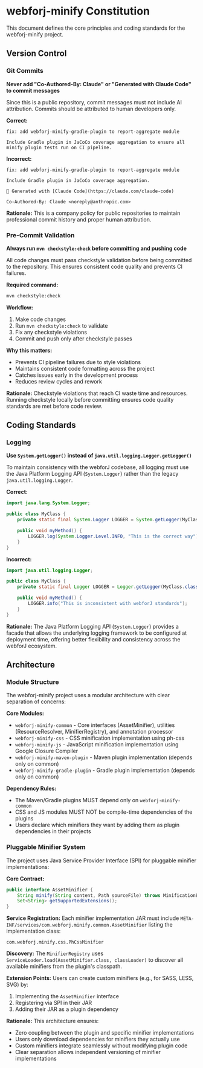 # webforj-minify Constitution

This document defines the core principles and coding standards for the webforj-minify project.

## Version Control

### Git Commits

**Never add "Co-Authored-By: Claude" or "Generated with Claude Code" to commit messages**

Since this is a public repository, commit messages must not include AI attribution. Commits should be attributed to human developers only.

**Correct:**
```
fix: add webforj-minify-gradle-plugin to report-aggregate module

Include Gradle plugin in JaCoCo coverage aggregation to ensure all minify plugin tests run on CI pipeline.
```

**Incorrect:**
```
fix: add webforj-minify-gradle-plugin to report-aggregate module

Include Gradle plugin in JaCoCo coverage aggregation.

🤖 Generated with [Claude Code](https://claude.com/claude-code)

Co-Authored-By: Claude <noreply@anthropic.com>
```

**Rationale:** This is a company policy for public repositories to maintain professional commit history and proper human attribution.

### Pre-Commit Validation

**Always run `mvn checkstyle:check` before committing and pushing code**

All code changes must pass checkstyle validation before being committed to the repository. This ensures consistent code quality and prevents CI failures.

**Required command:**
```bash
mvn checkstyle:check
```

**Workflow:**
1. Make code changes
2. Run `mvn checkstyle:check` to validate
3. Fix any checkstyle violations
4. Commit and push only after checkstyle passes

**Why this matters:**
- Prevents CI pipeline failures due to style violations
- Maintains consistent code formatting across the project
- Catches issues early in the development process
- Reduces review cycles and rework

**Rationale:** Checkstyle violations that reach CI waste time and resources. Running checkstyle locally before committing ensures code quality standards are met before code review.

## Coding Standards

### Logging

**Use `System.getLogger()` instead of `java.util.logging.Logger.getLogger()`**

To maintain consistency with the webforJ codebase, all logging must use the Java Platform Logging API (`System.Logger`) rather than the legacy `java.util.logging.Logger`.

**Correct:**
```java
import java.lang.System.Logger;

public class MyClass {
    private static final System.Logger LOGGER = System.getLogger(MyClass.class.getName());

    public void myMethod() {
        LOGGER.log(System.Logger.Level.INFO, "This is the correct way");
    }
}
```

**Incorrect:**
```java
import java.util.logging.Logger;

public class MyClass {
    private static final Logger LOGGER = Logger.getLogger(MyClass.class.getName());

    public void myMethod() {
        LOGGER.info("This is inconsistent with webforJ standards");
    }
}
```

**Rationale:** The Java Platform Logging API (`System.Logger`) provides a facade that allows the underlying logging framework to be configured at deployment time, offering better flexibility and consistency across the webforJ ecosystem.

## Architecture

### Module Structure

The webforj-minify project uses a modular architecture with clear separation of concerns:

**Core Modules:**
- `webforj-minify-common` - Core interfaces (AssetMinifier), utilities (ResourceResolver, MinifierRegistry), and annotation processor
- `webforj-minify-css` - CSS minification implementation using ph-css
- `webforj-minify-js` - JavaScript minification implementation using Google Closure Compiler
- `webforj-minify-maven-plugin` - Maven plugin implementation (depends only on common)
- `webforj-minify-gradle-plugin` - Gradle plugin implementation (depends only on common)

**Dependency Rules:**
- The Maven/Gradle plugins MUST depend only on `webforj-minify-common`
- CSS and JS modules MUST NOT be compile-time dependencies of the plugins
- Users declare which minifiers they want by adding them as plugin dependencies in their projects

### Pluggable Minifier System

The project uses Java Service Provider Interface (SPI) for pluggable minifier implementations:

**Core Contract:**
```java
public interface AssetMinifier {
    String minify(String content, Path sourceFile) throws MinificationException;
    Set<String> getSupportedExtensions();
}
```

**Service Registration:**
Each minifier implementation JAR must include `META-INF/services/com.webforj.minify.common.AssetMinifier` listing the implementation class:
```
com.webforj.minify.css.PhCssMinifier
```

**Discovery:**
The `MinifierRegistry` uses `ServiceLoader.load(AssetMinifier.class, classLoader)` to discover all available minifiers from the plugin's classpath.

**Extension Points:**
Users can create custom minifiers (e.g., for SASS, LESS, SVG) by:
1. Implementing the `AssetMinifier` interface
2. Registering via SPI in their JAR
3. Adding their JAR as a plugin dependency

**Rationale:** This architecture ensures:
- Zero coupling between the plugin and specific minifier implementations
- Users only download dependencies for minifiers they actually use
- Custom minifiers integrate seamlessly without modifying plugin code
- Clear separation allows independent versioning of minifier implementations
